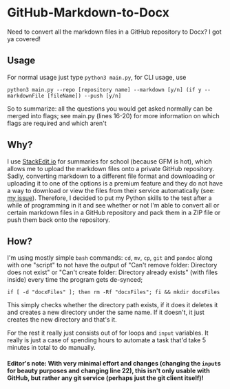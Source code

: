 # GitHub-Markdown-to-Docx

Need to convert all the markdown files in a GitHub repository to Docx? I got ya covered!

## Usage

For normal usage just type `python3 main.py`, for CLI usage, use 

```python3 main.py --repo [repository name] --markdown [y/n] (if y --markdownFile [fileName]) --push [y/n]```

So to summarize: all the questions you would get asked normally can be merged into flags; see main.py (lines 16-20) for more information on which flags are required and which aren't

## Why?

I use [StackEdit.io](https://github.com/benweet/stackedit) for summaries for school (because GFM is hot), which allows me to upload the markdown files onto a private GitHub repository. Sadly, converting markdown to a different file format and downloading or uploading it to one of the options is a premium feature and they do not have a way to download or view the files from their service automatically (see: [my issue](https://github.com/benweet/stackedit/issues/1711)). Therefore, I decided to put my Python skills to the test after a while of programming in it and see whether or not I'm able to convert all or certain markdown files in a GitHub repository and pack them in a ZIP file or push them back onto the repository.

## How?

I'm using mostly simple `bash` commands: `cd`, `mv`, `cp`, `git` and `pandoc` along with one "script" to not have the output of "Can't remove folder: Directory does not exist" or "Can't create folder: Directory already exists" (with files inside) every time the program gets de-synced;

```
if [ -d "docxFiles" ]; then rm -Rf "docxFiles"; fi && mkdir docxFiles
```

This simply checks whether the directory path exists, if it does it deletes it and creates a new directory under the same name. If it doesn't, it just creates the new directory and that's it.

For the rest it really just consists out of for loops and `input` variables. It really is just a case of spending hours to automate a task that'd take 5 minutes in total to do manually.

#### Editor's note: With very minimal effort and changes (changing the `input`s for beauty purposes and changing line 22), this isn't only usable with GitHub, but rather any git service (perhaps just the git client itself)!